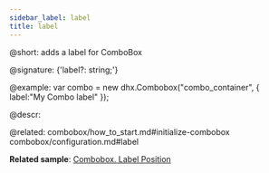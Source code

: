 ```yaml
---
sidebar_label: label
title: label
---          
```


@short: adds a label for ComboBox

@signature: {'label?: string;'}

@example: 
var combo = new dhx.Combobox("combo_container", {
    label:"My Combo label"
});



@descr: 

@related: combobox/how_to_start.md#initialize-combobox
combobox/configuration.md#label

**Related sample**: [Combobox. Label Position](https://snippet.dhtmlx.com/2936fray)